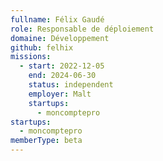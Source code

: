 ```yaml
---
fullname: Félix Gaudé
role: Responsable de déploiement
domaine: Développement
github: felhix
missions:
  - start: 2022-12-05
    end: 2024-06-30
    status: independent
    employer: Malt
    startups:
      - moncomptepro
startups:
  - moncomptepro
memberType: beta
---
```

